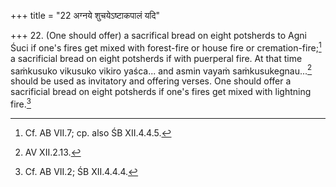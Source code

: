 +++
title = "22 अग्नये शुचयेऽष्टाकपालं यदि"

+++
22. (One should offer) a sacrifical bread on eight potsherds to Agni Śuci if one's fires get mixed with forest-fire or house fire or cremation-fire;[^1] a sacrificial bread on eight potsherds if with puerperal fire. At that time saṁkusuko vikusuko vikiro yaśca... and asmin vayaṁ saṁkusukegnau...[^2] should be used as invitatory and offering verses. One should offer a sacrificial bread on eight potsherds if one's fires get mixed with lightning fire.[^3]  


[^1]: Cf. AB VII.7; cp. also ŚB XII.4.4.5.  

[^2]: AV XII.2.13.  

[^3]: Cf. AB VII.2; ŚB XII.4.4.4. 

